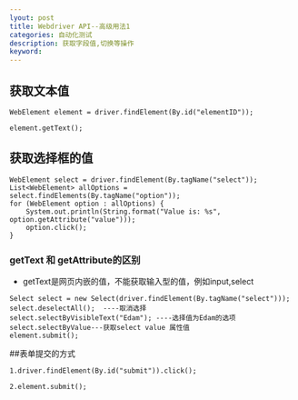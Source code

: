 ```yaml
---
lyout: post
title: Webdriver API--高级用法1
categories: 自动化测试
description: 获取字段值,切换等操作
keyword: 
---
```


## 获取文本值

```
WebElement element = driver.findElement(By.id("elementID"));

element.getText();
```

## 获取选择框的值

```
WebElement select = driver.findElement(By.tagName("select"));
List<WebElement> allOptions = select.findElements(By.tagName("option"));
for (WebElement option : allOptions) {
    System.out.println(String.format("Value is: %s", option.getAttribute("value")));
    option.click();
}
```

### getText 和 getAttribute的区别

* getText是网页内嵌的值，不能获取输入型的值，例如input,select

```
Select select = new Select(driver.findElement(By.tagName("select")));
select.deselectAll();  ----取消选择
select.selectByVisibleText("Edam"); ----选择值为Edam的选项
select.selectByValue---获取select value 属性值
element.submit();
```

##表单提交的方式

```
1.driver.findElement(By.id("submit")).click();

2.element.submit();
```







